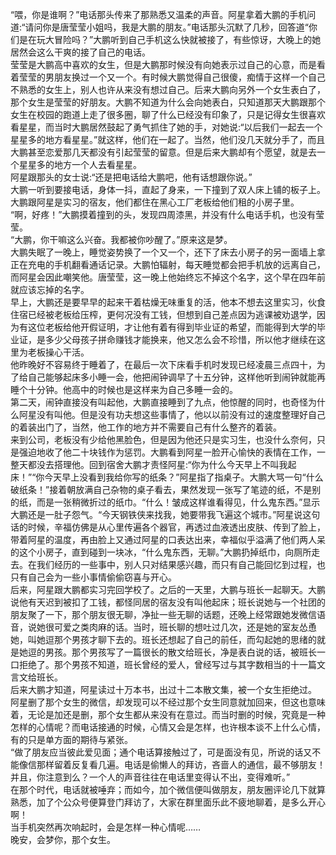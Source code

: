“喂，你是谁啊？”电话那头传来了那熟悉又温柔的声音。阿星拿着大鹏的手机问道:“请问你是唐莹莹小姐吗，我是大鹏的朋友。”电话那头沉默了几秒，回答道“你们是在玩大冒险吗？”大鹏听到自己手机这么快就被接了，有些惊讶，大晚上的她居然会这么干爽的接了自己的电话。  
莹莹是大鹏高中喜欢的女生，但是大鹏那时候没有向她表示过自己的心意，而是看着莹莹的男朋友换过一个又一个。有时候大鹏觉得自己很傻，痴情于这样一个自己不熟悉的女生上，别人也许从来没有想过自己。后来大鹏向另外一个女生表白了，那个女生是莹莹的好朋友。大鹏不知道为什么会向她表白，只知道那天大鹏跟那个女生在校园的跑道上走了很多圈，聊了什么已经没有印象了，只是记得女生很喜欢看星星，而当时大鹏居然鼓起了勇气抓住了她的手，对她说:“以后我们一起去一个星星多的地方看星星。”就这样，他们在一起了。当然，他们没几天就分手了，而且大鹏甚至恋爱那几天都没有引起莹莹的留意。但是后来大鹏却有个愿望，就是去一个星星多的地方一个人去看星星。  
阿星跟那头的女士说:“还是把电话给大鹏吧，他有话想跟你说。”  
大鹏一听到要接电话，身体一抖，直起了身来，一下撞到了双人床上铺的板子上。大鹏跟阿星是实习的宿友，他们都住在黑心工厂老板给他们租的小房子里。  
“啊，好疼！”大鹏摸着撞到的头，发现四周漆黑，并没有什么电话手机，也没有莹莹。  
“大鹏，你干嘛这么兴奋。我都被你吵醒了。”原来这是梦。  
大鹏失眠了一晚上，睡觉姿势换了一个又一个，还下了床去小房子的另一面墙上拿正在充电的手机翻看通话记录。大鹏怕辐射，每天睡觉都会把手机放的远离自己，而阿星会因此嘲笑他。唐莹莹，这一晚上他始终忘不掉这个名字，这个早在四年前就应该忘掉的名字。  
早上，大鹏还是要早早的起来干着枯燥无味重复的活，他本不想去这里实习，伙食住宿已经被老板给压榨，更何况没有工钱，但想到自己差点因为逃课被劝退学，因为有这位老板给他开假证明，才让他有着有得到毕业证的希望，而能得到大学的毕业证，是多少父母孩子拼命赚钱才能换来，他又怎么会不珍惜，所以他才继续在这里为老板操心干活。  
他昨晚好不容易终于睡着了，在最后一次下床看手机时发现已经凌晨三点四十，为了给自己能够起床多小睡一会，他把闹钟调早了十五分钟，这样他听到闹钟就能再睡个十分钟。他高中的时候也是这样来为自己多睡一会的。  
第二天，闹钟直接没有叫起他，大鹏直接睡到了九点，他惊醒的同时，也奇怪为什么阿星没有叫他。但是没有功夫想这些事情了，他以以前没有过的速度整理好自己的着装出门了，当然，他工作的地方并不需要自己有什么整齐的着装。  
来到公司，老板没有少给他黑脸色，但是因为他还只是实习生，也没什么奈何，只是强迫地收了他二十块钱作为惩罚。大鹏看到阿星一脸开心愉快的表情在工作，一整天都没去搭理他。回到宿舍大鹏才责怪阿星:“你为什么今天早上不叫我起床！”“你今天早上没看到我给你写的纸条？”阿星指了指桌子。大鹏大骂一句“什么破纸条！”接着朝放满自己杂物的桌子看去，果然发现一张写了笔迹的纸，不是别的纸，而是一张稍微折过的纸巾。“什么！皱成这样谁看得见，什么鬼东西。”显示大鹏还是一肚子怨气。“今天钢铁侠来找我，她要带我飞遍这个城市。”阿星说这句话的时候，辛福仿佛是从心里传遍各个器官，再透过血液透出皮肤、传到了脸上，带着阿星的温度，再由脸上又通过阿星的口表达出来，幸福似乎溢满了他们两人呆的这个小房子，直到碰到一块冰，“什么鬼东西，无聊。”大鹏扔掉纸巾，向厕所走去。在我们经历的一些事中，别人只对结果感兴趣，而只有自己能回忆到过程，也只有自己会为一些小事情偷偷窃喜与开心。  
后来，阿星跟大鹏都实习完回学校了。之后的一天里，大鹏与班长一起聊天。大鹏说他有天迟到被扣了工钱，都怪同居的宿友没有叫他起床；班长说她与一个社团的朋友聚了一下，那个朋友很无聊，净扯一些无聊的话题，还晚上经常跟她发微信语音，说她很可爱之类肉麻的话。当时，班长聊的想吐过几次，还是她的室友怂恿她，叫她逗那个男孩才聊下去的。班长还想起了自己的前任，而勾起她的思绪的就是她逗的男孩。那个男孩写了一篇很长的散文给班长，净是表白说的话，被班长一口拒绝了。那个男孩不知道，班长曾经的爱人，曾经写过与其字数相当的十一篇文言文给班长。  
后来大鹏才知道，阿星读过十万本书，出过十二本散文集，被一个女生拒绝过。  
阿星删了那个女生的微信，却发现可以不经过那个女生同意就加回来，但这也意味着，无论是加还是删，那个女生都从来没有在意过。而当时删的时候，究竟是一种怎样的心情呢？而电话接通的时候，心情又会是怎样，也许根本谈不上什么心情，有的只是单方面的期待与紧张。  
“做了朋友应当彼此爱见面；通个电话算接触过了，可是面没有见，所说的话又不能像信那样留着反复看几遍。电话是偷懒人的拜访，吝啬人的通信，最不够朋友！并且，你注意到么？一个人的声音往往在电话里变得认不出，变得难听。”  
在那个时代，电话就被唾弃；而如今，加个微信便叫做朋友，朋友圈评论几下就算熟悉，加了个公众号便算登门拜访了，大家在群里面乐此不疲地聊着，是多么开心啊！  
当手机突然再次响起时，会是怎样一种心情呢……  
晚安，会梦你，那个女生。  